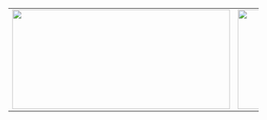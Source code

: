 <table>
  <tr>
    <td>
      <img width="438" height="200" src="https://github.com/user-attachments/assets/a558db74-741b-426b-8444-2feaed3ea2f7" />
    </td>
    <td>
      <img width="438" height="200" src="https://github.com/user-attachments/assets/d8d06b44-4561-4d31-94bf-66374cf34310"/>
    </td>
    <td>
      <img width="438" height="200" src="https://github.com/user-attachments/assets/b41d5ef0-8e01-45fa-a2cc-9f91698b29db"/>
    </td>
    <td>
      <img width="438" height="200" src="https://github.com/user-attachments/assets/5549242b-f963-43de-9373-520a317fce17"/>
    </td> 
  </tr>
</table>











